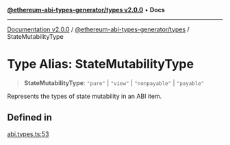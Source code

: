 [**@ethereum-abi-types-generator/types v2.0.0**](../README.md) • **Docs**

***

[Documentation v2.0.0](../../../packages.md) / [@ethereum-abi-types-generator/types](../README.md) / StateMutabilityType

# Type Alias: StateMutabilityType

> **StateMutabilityType**: `"pure"` \| `"view"` \| `"nonpayable"` \| `"payable"`

Represents the types of state mutability in an ABI item.

## Defined in

[abi.types.ts:53](https://github.com/niZmosis/ethereum-abi-types-generator/blob/51c0ac8a6ea35330201860f8469daa0efc6ae8f2/packages/types/src/abi.types.ts#L53)
